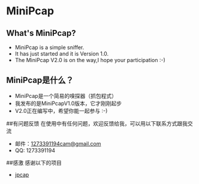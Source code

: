 # MiniPcap
## What's MiniPcap?
* MiniPcap is a simple sniffer.
* It has just started and it is Version 1.0.
* The MiniPcap V2.0 is on the way,I hope your participation :-)

## MiniPcap是什么？
* MiniPcap是一个简易的嗅探器（抓包程式）
* 我发布的是MiniPcapV1.0版本，它才刚刚起步
* V2.0正在编写中，希望你能一起参与 :-)


##有问题反馈
在使用中有任何问题，欢迎反馈给我，可以用以下联系方式跟我交流

* 邮件：1273391194cam@gmail.com
* QQ: 1273391194

##感激
感谢以下的项目

* [jpcap](https://github.com/jpcap/jpcap) 
